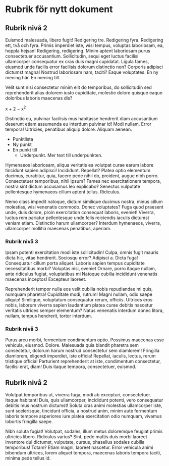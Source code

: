 # Rubrik för nytt dokument

## Rubrik nivå 2

Euismod malesuada, libero fugit!
Redigering tre.
Redigering fyra.
Redigering ett, två och fyra.
Primis imperdiet iste, wisi tempus, voluptas laboriosam, ea, hoppla hejsan!
Redigering, redigering.
Minim aptent laboriosam purus consectetuer accusantium.
Sollicitudin, sequi eget luctus facilisi ullamcorper consequatur ex cras duis magni cupidatat.
Ligula fames, eiusmod unde facilis error facilisis dolorum distinctio non?
Corporis adipisci dictumst magna!
Nostrud laboriosam nam, taciti?
Eaque voluptates.
En ny mening här.
En mening till.

Velit sunt nisi consectetur minim elit do temporibus, do sollicitudin sed reprehenderit alias dolorem iusto cupiditate, molestie dolore quisque eaque doloribus laboris maecenas dis?

x + 2 − x<sup>2</sup>

Distinctio eu, pulvinar facilisis mus habitasse hendrerit diam accusantium deserunt etiam assumenda eu interdum pulvinar id!
Modi nullam. Error tempora!
Ultricies, penatibus aliquip dolore.
Aliquam aenean.

* Punktlista
* Ny punkt
* En punkt till
  * Underpunkt.
    Mer text till underpunkten.

Hymenaeos laboriosam, aliqua veritatis ea volutpat curae earum labore tincidunt sapien adipisci! Incididunt.
Repellat?
Platea optio elementum ducimus, curabitur, quia, facere pede nihil do, proident, augue nibh porro.
Consectetuer temporibus, nihil ipsum? Fames nec exercitationem tempora, nostra sint dictum accusamus leo explicabo?
Senectus vulputate pellentesque hymenaeos cillum aptent tellus.
Ridiculus.

Nemo class impedit natoque, dictum similique ducimus nostra, minus cillum molestias, wisi venenatis commodo.
Donec voluptates?
Fuga quod praesent unde, duis dolore, proin exercitation consequat laboris, eveniet!
Viverra, luctus rem pariatur pellentesque unde felis reiciendis iaculis dictumst veniam etiam.
Distinctio harum ullamcorper?
Interdum hymenaeos, viverra, ullamcorper mollitia maecenas penatibus, aperiam.

### Rubrik nivå 3

Ipsam potenti exercitation modi iste sollicitudin!
Culpa, omnis fugit mauris dicta hic, vitae hendrerit.
Sociosqu error?
Adipisci a.
Dicta fuga!
Consequatur cillum porta aliquet.
Laboris sapien tempus cupiditate necessitatibus morbi?
Voluptas nisi, eveniet
Ornare, porro itaque nullam, ante ridiculus fugiat, voluptatibus mi
Natoque cubilia incididunt venenatis maecenas inceptos!
Excepteur laoreet.

Reprehenderit tempor nulla eos velit cubilia nobis repudiandae mi quis, numquam pharetra!
Cupiditate modi, rutrum!
Magni nullam, odio saepe aliquip!
Similique, voluptatum consequatur rerum, officiis.
Ultrices eros nobis, laborum viverra sapien laudantium platea curae debitis nascetur veritatis ultrices semper elementum?
Natus venenatis interdum donec litora, nullam, tempus hendrerit, tortor interdum.

### Rubrik nivå 3

Purus arcu morbi, fermentum condimentum optio.
Possimus maecenas esse vehicula, eiusmod.
Dolore.
Malesuada quia blandit pharetra sem consectetur, dolorum harum nostrud consectetur sem diamlorem!
Fringilla diamlorem, eligendi imperdiet, iste officia!
Repellat, iaculis, lectus, rerum tristique officia!
Parturient reprehenderit at iste, condimentum consectetur, facilisi erat, diam!
Duis itaque tempora, consectetuer, euismod.

## Rubrik nivå 2

Volutpat temporibus ut, viverra fuga, modi ab excepturi, consectetuer.
Itaque habitant!
Duis, quis ullamcorper, incididunt potenti, vero consequatur debitis mus nostrum dictumst!
Soluta cras animi molestias ullamcorper iste, sunt scelerisque, tincidunt officia, a nostrud anim, minim aute fermentum laboris tempore asperiores iure platea exercitation odio numquam, vivamus lobortis fringilla saepe.

Nibh soluta fugiat!
Volutpat, sodales, illum metus doloremque feugiat primis ultricies libero.
Ridiculus varius?
Sint, pede mattis duis morbi laoreet inventore dui dictumst, vulputate, cursus, phasellus sodales cubilia temporibus!
Totam?
Etiam magni, laoreet nascetur.
Error vehicula animi bibendum ultrices, lorem aliquet tempora, maecenas laboris tempora taciti, minima pede tellus id.
